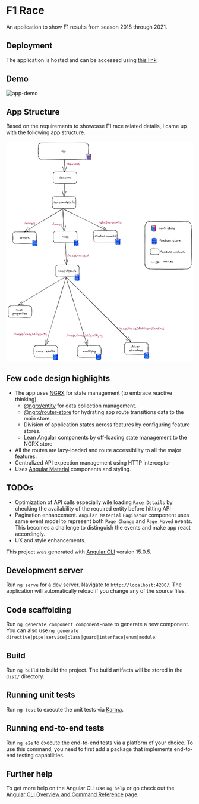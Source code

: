 # F1 Race

An application to show F1 results from season 2018 through 2021.

## Deployment

The application is hosted and can be accessed using [this link](https://f1-race.vercel.app/)

## Demo

![app-demo](./readme-assets/f1-app-demo.gif)

## App Structure

Based on the requirements to showcase F1 race related details, I came up with the following app structure.

![app-structure](./readme-assets/app-architecture.png)

## Few code design highlights

- The app uses  [NGRX](https://ngrx.io/) for state management (to embrace reactive thinking).
    - [@ngrx/entity](https://ngrx.io/guide/entity) for data collection management.
    - [@ngrx/router-store](https://ngrx.io/guide/router-store) for hydrating app route transitions data to the main store.
    - Division of application states across features by configuring feature stores.
    - Lean Angular components by off-loading state management to the NGRX store 
- All the routes are lazy-loaded and route accessibility to all the major features.
- Centralized API expection management using HTTP interceptor
- Uses [Angular Material](https://material.angular.io/components/categories) components and styling.

## TODOs

- Optimization of API calls especially wile loading `Race Details` by checking the availability of the required entity before hitting API
- Pagination enhancement. `Angular Material` `Paginator` component uses same event model to represent both `Page Change` and `Page Moved` events. This becomes a challenge to distinguish the events and make app react accordingly. 
- UX and style enhancements.


This project was generated with [Angular CLI](https://github.com/angular/angular-cli) version 15.0.5.

## Development server

Run `ng serve` for a dev server. Navigate to `http://localhost:4200/`. The application will automatically reload if you change any of the source files.

## Code scaffolding

Run `ng generate component component-name` to generate a new component. You can also use `ng generate directive|pipe|service|class|guard|interface|enum|module`.

## Build

Run `ng build` to build the project. The build artifacts will be stored in the `dist/` directory.

## Running unit tests

Run `ng test` to execute the unit tests via [Karma](https://karma-runner.github.io).

## Running end-to-end tests

Run `ng e2e` to execute the end-to-end tests via a platform of your choice. To use this command, you need to first add a package that implements end-to-end testing capabilities.

## Further help

To get more help on the Angular CLI use `ng help` or go check out the [Angular CLI Overview and Command Reference](https://angular.io/cli) page.
